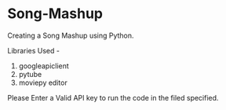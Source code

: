 # Song-Mashup
Creating a Song Mashup using Python.

Libraries Used - 
1. googleapiclient
2. pytube
3. moviepy editor

Please Enter a Valid API key to run the code in the filed specified.
